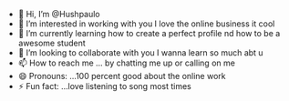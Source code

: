 - 👋 Hi, I’m @Hushpaulo
- 👀 I’m interested in working with you I love the online business it cool
- 🌱 I’m currently learning how to create a perfect profile nd how to be a awesome student
- 💞️ I’m looking to collaborate with you I wanna learn so much abt u 
- 📫 How to reach me ... by chatting me up or calling on me 
- 😄 Pronouns: ...100 percent good about the online work 
- ⚡ Fun fact: ...love listening to song most times

<!---
Hushpaulo/Hushpaulo is a ✨ special ✨ repository because its `README.md` (this file) appears on your GitHub profile.
You can click the Preview link to take a look at your changes.
--->
